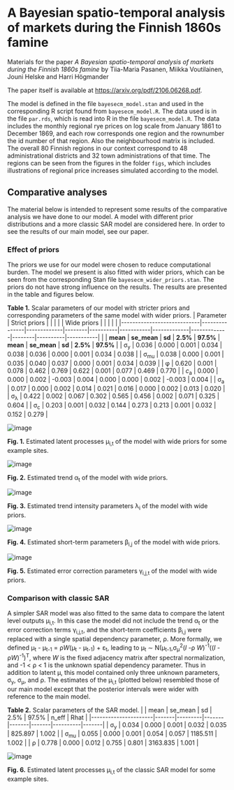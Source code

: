 # A Bayesian spatio-temporal analysis of markets during the Finnish 1860s famine

Materials for the paper *A Bayesian spatio-temporal analysis of markets during the Finnish 1860s famine* by Tiia-Maria Pasanen, Miikka Voutilainen, Jouni Helske and Harri Högmander

The paper itself is available at https://arxiv.org/pdf/2106.06268.pdf.

The model is defined in the file `bayesecm_model.stan` and used in the corresponding R script found from `bayesecm_model.R`. The data used is in the file `par.rds`, which is read into R in the file `bayesecm_model.R`. The data includes the monthly regional rye prices on log scale from January 1861 to December 1869, and each row corresponds one region and the rownumber the id number of that region. Also the neighbourhood matrix is included. The overall 80 Finnish regions in our context correspond to 48 administrational districts and 32 town administrations of that time. The regions can be seen from the figures in the folder `figs`, which includes illustrations of regional price increases simulated according to the model.

## Comparative analyses

The material below is intended to represent some results of the comparative analysis we have done to our model. A model with different prior distributions and a more classic SAR model are considered here. In order to see the results of our main model, see our paper.

### Effect of priors

The priors we use for our model were chosen to reduce computational burden. The model we present is also fitted with wider priors, which can be seen from the corresponding Stan file `bayesecm_wider_priors.stan`. The priors do not have strong influence on the results. The results are presented in the table and figures below.

**Table 1.** Scalar parameters of our model with stricter priors and corresponding parameters of the same model with wider priors.
| Parameter                  | Strict priors |             |        |          |           | Wide priors |             |        |          |           |
|----------------------------|---------------|-------------|--------|----------|-----------|-------------|-------------|--------|----------|-----------|
|                            | **mean**      | **se_mean** | **sd** | **2.5%** | **97.5%** | **mean**    | **se_mean** | **sd** | **2.5%** | **97.5%** |
| &sigma;<sub>y</sub>        | 0.036         | 0.000       | 0.001  | 0.034    | 0.038     | 0.036       | 0.000       | 0.001  | 0.034    | 0.038     |
| &sigma;<sub>mu</sub>       | 0.038         | 0.000       | 0.001  | 0.035    | 0.040     | 0.037       | 0.000       | 0.001  | 0.034    | 0.039     |
| &phi;                      | 0.620         | 0.001       | 0.078  | 0.462    | 0.769     | 0.622       | 0.001       | 0.077  | 0.469    | 0.770     |
| *c*<sub>a</sub>            | 0.000         | 0.000       | 0.002  | -0.003   | 0.004     | 0.000       | 0.000       | 0.002  | -0.003   | 0.004     |
| &sigma;<sub>a</sub>        | 0.017         | 0.000       | 0.002  | 0.014    | 0.021     | 0.016       | 0.000       | 0.002  | 0.013    | 0.020     |
| &sigma;<sub>&lambda;</sub> | 0.422         | 0.002       | 0.067  | 0.302    | 0.565     | 0.456       | 0.002       | 0.071  | 0.325    | 0.604     |
| &sigma;<sub>c</sub>        | 0.203         | 0.001       | 0.032  | 0.144    | 0.273     | 0.213       | 0.001       | 0.032  | 0.152    | 0.279     |

![image](https://user-images.githubusercontent.com/65618755/158409579-54d4b0fa-12c8-4577-b883-ab6f9fcf83d3.png)

**Fig. 1.** Estimated latent processes &mu;<sub>i,t</sub> of the model with wide priors for some example sites.

![image](https://user-images.githubusercontent.com/65618755/158410914-671cb854-6314-401a-ac7b-accd0dd0bb51.png)

**Fig. 2.** Estimated trend &alpha;<sub>t</sub> of the model with wide priors.

![image](https://user-images.githubusercontent.com/65618755/158410226-681157bc-4a5b-430b-a858-5a59528974aa.png)

**Fig. 3.** Estimated trend intensity parameters &lambda;<sub>i</sub> of the model with wide priors.

![image](https://user-images.githubusercontent.com/65618755/158410515-af2d9ead-fd24-4708-99f2-478f320189d0.png)

**Fig. 4.** Estimated short-term parameters &beta;<sub>i,j</sub> of the model with wide priors.

![image](https://user-images.githubusercontent.com/65618755/158410596-27642202-2f28-43e0-b7dc-e842cfb1f057.png)

**Fig. 5.** Estimated error correction parameters &gamma;<sub>i,j,t</sub> of the model with wide priors.


### Comparison with classic SAR

A simpler SAR model was also fitted to the same data to compare the latent level outputs &mu;<sub>i,t</sub>. In this case the model did not include the trend &alpha;<sub>t</sub> or the error correction terms &gamma;<sub>i,j,t</sub>, and the short-term coefficients &beta;<sub>i,j</sub> were replaced with a single spatial dependency parameter, &rho;. More formally, we defined &mu;<sub>t</sub> - &mu;<sub>t-1</sub> = &rho;*W*(&mu;<sub>t</sub> - &mu;<sub>t-1</sub>) + &epsilon;<sub>t</sub>, leading to &mu;<sub>t</sub> &sim; N(&mu;<sub>t-1</sub>,&sigma;<sub>&mu;</sub><sup>2</sup>(*I* -&rho; *W*)<sup>-1</sup>((*I* - &rho;*W*)<sup>-1</sup>)<sup>T</sup>, where *W* is the fixed adjacency matrix after spectral normalization, and -1 < &rho; < 1 is the unknown spatial dependency parameter. Thus in addition to latent &mu;, this model contained only three unknown parameters, &sigma;<sub>y</sub>, &sigma;<sub>&mu;</sub>, and &rho;. The estimates of the &mu;<sub>i,t</sub> (plotted below) resembled those of our main model except that the posterior intervals were wider with reference to the main model.

**Table 2.** Scalar parameters of the SAR model.
|                      | mean  | se_mean | sd    | 2.5%  | 97.5% | n_eff    | Rhat  |
|----------------------|-------|---------|-------|-------|-------|----------|-------|
| &sigma;<sub>y</sub>  | 0.034 | 0.000   | 0.001 | 0.032 | 0.035 | 825.897  | 1.002 |
| &sigma;<sub>mu</sub> | 0.055 | 0.000   | 0.001 | 0.054 | 0.057 | 1185.511 | 1.002 |
| &rho;                | 0.778 | 0.000   | 0.012 | 0.755 | 0.801 | 3163.835 | 1.001 |


![image](https://user-images.githubusercontent.com/65618755/158409784-0a38869a-f857-4d67-a3ca-93ea2ed920f9.png)

**Fig. 6.** Estimated latent processes &mu;<sub>i,t</sub> of the classic SAR model for some example sites.
